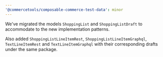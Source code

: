 ```yaml
---
'@commercetools/composable-commerce-test-data': minor
---
```


We've migrated the models `ShoppingList` and `ShoppingListDraft` to accommodate to the new implementation patterns.

Also added `ShoppingListLineItemRest`, `ShoppingListLineItemGraphql`, `TextLineItemRest` and `TextLineItemGraphql` with their corresponding drafts under the same package.
